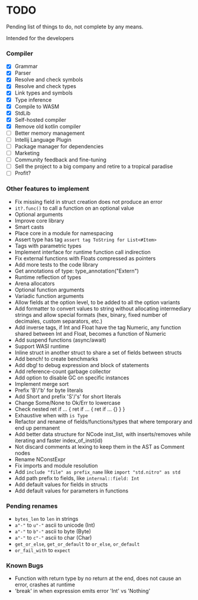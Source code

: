 # TODO

Pending list of things to do, not complete by any means.

Intended for the developers

### Compiler

- [x] Grammar
- [x] Parser
- [x] Resolve and check symbols
- [x] Resolve and check types
- [x] Link types and symbols
- [x] Type inference
- [x] Compile to WASM
- [x] StdLib
- [x] Self-hosted compiler
- [x] Remove old kotlin compiler
- [ ] Better memory management
- [ ] Intellij Language Plugin
- [ ] Package manager for dependencies
- [ ] Marketing
- [ ] Community feedback and fine-tuning
- [ ] Sell the project to a big company and retire to a tropical paradise
- [ ] Profit?

### Other features to implement

- Fix missing field in struct creation does not produce an error
- `it?.func()` to call a function on an optional value
- Optional arguments 
- Improve core library
- Smart casts
- Place core in a module for namespacing
- Assert type has tag `assert tag ToString for List<#Item>`
- Tags with parametric types
- Implement interface for runtime function call indirection
- Fix external functions with Floats compressed as pointers
- Add more tests to the code library
- Get annotations of type: type_annotation<Box>("Extern")
- Runtime reflection of types
- Arena allocators
- Optional function arguments
- Variadic function arguments
- Allow fields at the option level, to be added to all the option variants
- Add formatter to convert values to string without allocating intermediary strings and allow special formats (hex,
  binary, fixed number of decimales, custom separators, etc.)
- Add inverse tags, if Int and Float have the tag Numeric, any function shared between Int and Float, becomes a function
  of Numeric
- Add suspend functions (async/await)
- Support WASI runtime
- Inline struct in another struct to share a set of fields between structs
- Add bench! to create benchmarks
- Add dbg! to debug expression and block of statements
- Add reference-count garbage collector
- Add option to disable GC on specific instances
- Implement merge sort
- Prefix 'B'/'b' for byte literals
- Add Short and prefix 'S'/'s' for short literals
- Change Some/None to Ok/Err to lowercase
- Check nested ret if ... { ret if ... { ret if ... {} } }
- Exhaustive when with `is Type`
- Refactor and rename of fields/functions/types that where temporary and end up permanent
- Add better data structure for NCode inst_list, with inserts/removes while iterating and faster index_of_inst(id)
- Not discard comments at lexing to keep them in the AST as Comment nodes
- Rename NConstExpr
- Fix imports and module resolution
- Add `include "file" as prefix_name` like `import "std.nitro" as std`
- Add path prefix to fields, like `internal::field: Int`
- Add default values for fields in structs
- Add default values for parameters in functions


### Pending renames

- `bytes_len` to `len` in strings
- `a"-"` to `u"-"` ascii to unicode (Int)
- `a"-"` to `b"-"` ascii to byte (Byte)
- `a"-"` to `c"-"` ascii to char (Char)
- `get_or_else`, `get_or_default` to `or_else`, `or_default`
- `or_fail_with` to `expect` 

### Known Bugs

- Function with return type by no return at the end, does not cause an error, crashes at runtime
- 'break' in when expression emits error 'Int' vs 'Nothing'